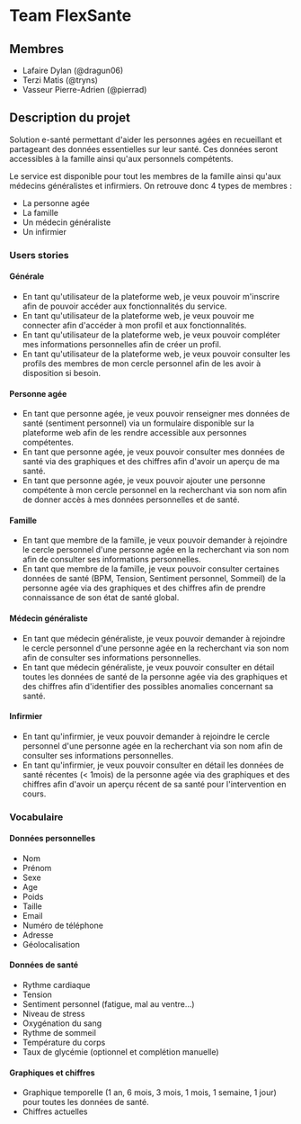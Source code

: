 # Team FlexSante

## Membres 

- Lafaire Dylan (@dragun06)
- Terzi Matis (@tryns)
- Vasseur Pierre-Adrien (@pierrad)

## Description du projet

Solution e-santé permettant d'aider les personnes agées en recueillant et partageant des données essentielles sur leur santé. Ces données seront accessibles à la famille ainsi qu'aux personnels compétents.

Le service est disponible pour tout les membres de la famille ainsi qu'aux médecins généralistes et infirmiers. 
On retrouve donc 4 types de membres : 
- La personne agée
- La famille
- Un médecin généraliste
- Un infirmier 

### Users stories

#### Générale

- En tant qu'utilisateur de la plateforme web, je veux pouvoir m'inscrire afin de pouvoir accéder aux fonctionnalités du service. 
- En tant qu'utilisateur de la plateforme web, je veux pouvoir me connecter afin d'accéder à mon profil et aux fonctionnalités. 
- En tant qu'utilisateur de la plateforme web, je veux pouvoir compléter mes informations personnelles afin de créer un profil. 
- En tant qu'utilisateur de la plateforme web, je veux pouvoir consulter les profils des membres de mon cercle personnel afin de les avoir à disposition si besoin. 

#### Personne agée

- En tant que personne agée, je veux pouvoir renseigner mes données de santé (sentiment personnel) via un formulaire disponible sur la plateforme web afin de les rendre accessible aux personnes compétentes. 
- En tant que personne agée, je veux pouvoir consulter mes données de santé via des graphiques et des chiffres afin d'avoir un aperçu de ma santé.  
- En tant que personne agée, je veux pouvoir ajouter une personne compétente à mon cercle personnel en la recherchant via son nom afin de donner accès à mes données personnelles et de santé.

#### Famille

- En tant que membre de la famille, je veux pouvoir demander à rejoindre le cercle personnel d'une personne agée en la recherchant via son nom afin de consulter ses informations personnelles. 
- En tant que membre de la famille, je veux pouvoir consulter certaines données de santé (BPM, Tension, Sentiment personnel, Sommeil) de la personne agée via des graphiques et des chiffres afin de prendre connaissance de son état de santé global. 

#### Médecin généraliste

- En tant que médecin généraliste, je veux pouvoir demander à rejoindre le cercle personnel d'une personne agée en la recherchant via son nom afin de consulter ses informations personnelles. 
- En tant que médecin généraliste, je veux pouvoir consulter en détail toutes les données de santé de la personne agée via des graphiques et des chiffres afin d'identifier des possibles anomalies concernant sa santé. 

#### Infirmier

- En tant qu'infirmier, je veux pouvoir demander à rejoindre le cercle personnel d'une personne agée en la recherchant via son nom afin de consulter ses informations personnelles. 
- En tant qu'infirmier, je veux pouvoir consulter en détail les données de santé récentes (< 1mois) de la personne agée via des graphiques et des chiffres afin d'avoir un aperçu récent de sa santé pour l'intervention en cours.


### Vocabulaire

#### Données personnelles

- Nom
- Prénom
- Sexe
- Age
- Poids
- Taille
- Email
- Numéro de téléphone
- Adresse
- Géolocalisation

#### Données de santé

- Rythme cardiaque
- Tension
- Sentiment personnel (fatigue, mal au ventre...)
- Niveau de stress
- Oxygénation du sang
- Rythme de sommeil
- Température du corps
- Taux de glycémie (optionnel et complétion manuelle)

#### Graphiques et chiffres

- Graphique temporelle (1 an, 6 mois, 3 mois, 1 mois, 1 semaine, 1 jour) pour toutes les données de santé.
- Chiffres actuelles



